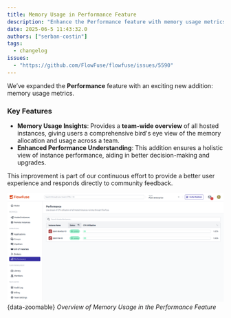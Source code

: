 ```yaml
---
title: Memory Usage in Performance Feature
description: "Enhance the Performance feature with memory usage metrics"
date: 2025-06-5 11:43:32.0  
authors: ["serban-costin"]
tags:
  - changelog
issues:
  - "https://github.com/FlowFuse/flowfuse/issues/5590"
---
```


We’ve expanded the **Performance** feature with an exciting new addition: memory usage metrics.

### Key Features

- **Memory Usage Insights**: Provides a **team-wide overview** of all hosted instances, giving users a comprehensive bird's eye view of the memory allocation and usage across a team.
- **Enhanced Performance Understanding**: This addition ensures a holistic view of instance performance, aiding in better decision-making and upgrades.

This improvement is part of our continuous effort to provide a better user experience and responds directly to community feedback.

![Illustration of the New Feature](./images/team-performance.png){data-zoomable}
_Overview of Memory Usage in the Performance Feature_

